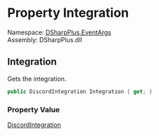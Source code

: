# Property Integration

Namespace: [DSharpPlus.EventArgs](DSharpPlus.EventArgs.md)  
Assembly: DSharpPlus.dll

## <a id="DSharpPlus_EventArgs_IntegrationCreateEventArgs_Integration"></a>Integration

Gets the integration.

```csharp
public DiscordIntegration Integration { get; }
```

### Property Value

[DiscordIntegration](DSharpPlus.Entities.DiscordIntegration.md)

